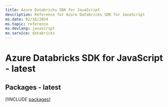 ```yaml
---
title: Azure Databricks SDK for JavaScript
description: Reference for Azure Databricks SDK for JavaScript
ms.date: 02/16/2024
ms.topic: reference
ms.devlang: javascript
ms.service: databricks
---
```

# Azure Databricks SDK for JavaScript - latest
## Packages - latest
[!INCLUDE [packages](databricks-index.md)]